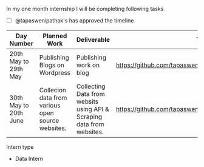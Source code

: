 In my one month internship I will be completing following tasks

- [ ] @tapaswenipathak's has approved the timeline


| Day Number  |  Planned Work | Deliverable | Ticket | Intern Type |
|---|---|---|---|---|
| 20th May to 29th May | Publishing Blogs on Wordpress|Publishing work on blog| https://github.com/tapaswenipathak/Internship/issues/61 |Open Source Intern|
| 30th May to 20th June | Collecion data from various open source websites. | Collecting Data from websits using API & Scraping data from websites. | https://github.com/tapaswenipathak/TheLesserNumber/issues  | Data Intern   |


Intern type

- Data Intern
